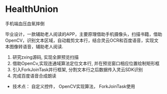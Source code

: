 # HealthUnion
手机端血压血氧摔倒

毕业设计，一款辅助老人阅读的APP，主要原理借助手机摄像头，扫描书籍，借助OpenCV，识别文本区域，自动裁剪文本行，结合灵云OCR和百度语音，实现文本图像转语音，辅助老人阅读.

1. 研究zxing源码, 实现全屏预览扫描
2. 借助OpenCv,实现连通域算法定位文本行, 并在预览窗口相应位置绘制矩形框
3. 引入ForkJoinTask并行框架, 分割文本行之后数据传入灵云SDK识别
4. 完成百度语音合成朗读

- 技术点： 自定义控件， OpenCV实现算法， ForkJoinTask使用

